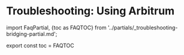 # Troubleshooting: Using Arbitrum

import FaqPartial, {toc as FAQTOC} from '../partials/\_troubleshooting-bridging-partial.md';

<div data-faq-origin-slug='bridging-faq'>
    <FaqPartial />
</div>

export const toc = FAQTOC
